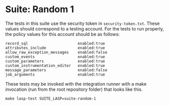 Suite: Random 1
==================================================
The tests in this suite use the security token in `security-token.txt`. These values should correspond to a testing account. For the tests to run properly, the policy values for this account should be as follows:

    record_sql                      enabled:true
    attributes_include              enabled:true
    allow_raw_exception_messages    enabled:false
    custom_events                   enabled:true
    custom_parameters               enabled:true
    custom_instrumentation_editor   enabled:true
    message_parameters              enabled:false
    job_arguments                   enabled:true

These tests may be invoked with the integration runner with a make invocation (run from the root repository folder) that looks like this.

    make lasp-test SUITE_LASP=suite-random-1
